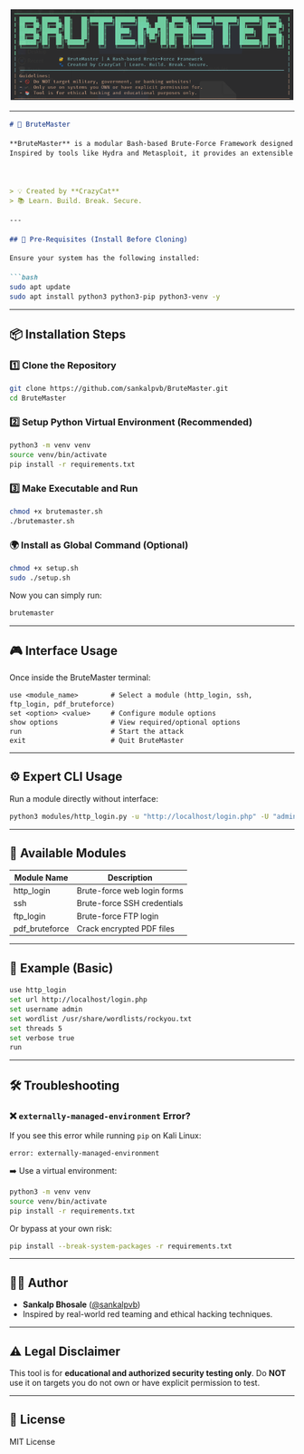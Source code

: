 ![BruteMaster Banner](banner.png)

---



````markdown
# 🚀 BruteMaster

**BruteMaster** is a modular Bash-based Brute-Force Framework designed for educational and ethical hacking purposes.  
Inspired by tools like Hydra and Metasploit, it provides an extensible and interactive terminal interface for brute-forcing different services.



> 💡 Created by **CrazyCat**  
> 📚 Learn. Build. Break. Secure.

---

## 🔰 Pre-Requisites (Install Before Cloning)

Ensure your system has the following installed:

```bash
sudo apt update
sudo apt install python3 python3-pip python3-venv -y
````

---

## 📦 Installation Steps

### 1️⃣ Clone the Repository

```bash
git clone https://github.com/sankalpvb/BruteMaster.git
cd BruteMaster
```

### 2️⃣ Setup Python Virtual Environment (Recommended)

```bash
python3 -m venv venv
source venv/bin/activate
pip install -r requirements.txt
```

### 3️⃣ Make Executable and Run

```bash
chmod +x brutemaster.sh
./brutemaster.sh
```

### 🌍 Install as Global Command (Optional)

```bash
chmod +x setup.sh
sudo ./setup.sh
```

Now you can simply run:

```bash
brutemaster
```

---

## 🎮 Interface Usage

Once inside the BruteMaster terminal:

```
use <module_name>        # Select a module (http_login, ssh, ftp_login, pdf_bruteforce)
set <option> <value>     # Configure module options
show options             # View required/optional options
run                      # Start the attack
exit                     # Quit BruteMaster
```

---

## ⚙️ Expert CLI Usage

Run a module directly without interface:

```bash
python3 modules/http_login.py -u "http://localhost/login.php" -U "admin" -w "/path/to/wordlist.txt" --verbose
```

---

## 🧰 Available Modules

| Module Name     | Description                 |
| --------------- | --------------------------- |
| http\_login     | Brute-force web login forms |
| ssh             | Brute-force SSH credentials |
| ftp\_login      | Brute-force FTP login       |
| pdf\_bruteforce | Crack encrypted PDF files   |

---

## 🧪 Example (Basic)

```bash
use http_login
set url http://localhost/login.php
set username admin
set wordlist /usr/share/wordlists/rockyou.txt
set threads 5
set verbose true
run
```

---

## 🛠️ Troubleshooting

### ❌ `externally-managed-environment` Error?

If you see this error while running `pip` on Kali Linux:

```text
error: externally-managed-environment
```

➡️ Use a virtual environment:

```bash
python3 -m venv venv
source venv/bin/activate
pip install -r requirements.txt
```

Or bypass at your own risk:

```bash
pip install --break-system-packages -r requirements.txt
```

---

## 🧑‍💻 Author

* **Sankalp Bhosale** ([@sankalpvb](https://github.com/sankalpvb))
* Inspired by real-world red teaming and ethical hacking techniques.

---

## ⚠️ Legal Disclaimer

This tool is for **educational and authorized security testing only**.
Do **NOT** use it on targets you do not own or have explicit permission to test.

---

## 📄 License

MIT License

```

